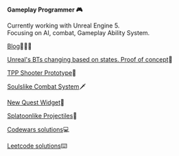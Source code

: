 <b>Gameplay Programmer 🎮</b>

Currently working with Unreal Engine 5.
</br>
Focusing on AI, combat, Gameplay Ability System.

[Blog](https://apokrif6.github.io/)👨🏻‍💻

[Unreal's BTs changing based on states. Proof of concept](https://github.com/apokrif6/Legion)🤖

[TPP Shooter Prototype](https://github.com/apokrif6/SteelBullets)🔫

[Soulslike Combat System](https://github.com/apokrif6/Unleashed)🗡️

[New Quest Widget](https://github.com/apokrif6/NewMissionWidget)📝

[Splatoonlike Projectiles](https://github.com/apokrif6/PaintItOut)🎨

[Codewars solutions](https://github.com/apokrif6/codewars-cpp)💻

[Leetcode solutions](https://github.com/apokrif6/leetcode-cpp)⌨️
